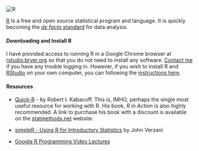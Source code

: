 ![R](http://www.r-project.org/Rlogo.jpg)

[R](http://www.r-project.org/) Is a free and open source statistical program and language. It is quickly becoming the [*de facto* standard](http://r4stats.com/articles/popularity/) for data analysis.

#### Downloading and Install R

I have provided access to running R in a Google Chrome browser at [rstudio.bryer.org](http://rstudio.bryer.org) so that you do not need to install any software. [Contact me](mailto:jason@bryer.org) if you have any trouble logging in. However, if you wish to install R and [RStudio](http://rstudio.com) on your own computer, you can following the [instructions here](Installation/Install.md).


#### Resources

* [Quick-R](http://statmethods.net/) - by Robert I. Kabacoff. This is, IMHO, perhaps the single most useful resource for working with R. His book, *R in Action* is also highly recommended. A link to purchase his book with a discount is available on the [statmethods.net](http://statmethods.net) website.

* [simpleR - Using R for Introductory Statistics](http://www.math.csi.cuny.edu/Statistics/R/simpleR/printable/simpleR.pdf) by John Verzani

* [Google R Programming Video Lectures](http://gettinggeneticsdone.blogspot.com/2013/08/google-developers-r-programming-video.html)

